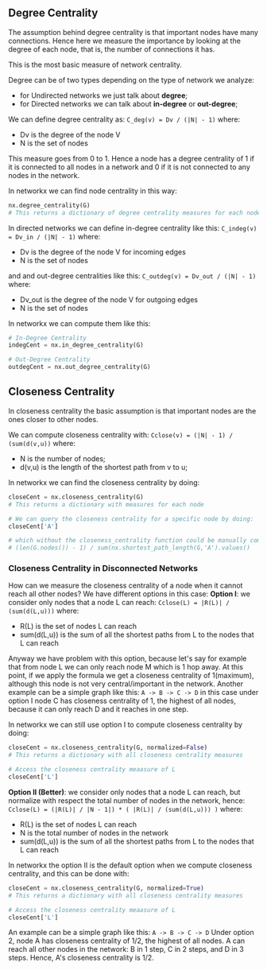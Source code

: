 ## Degree Centrality

The assumption behind degree centrality is that important nodes
have many connections. Hence here we measure the importance
by looking at the degree of each node, that is, the number of
connections it has.

This is the most basic measure of network centrality.

Degree can be of two types depending on the type of network we analyze:
- for Undirected networks we just talk about **degree**;
- for Directed networks we can talk about **in-degree** or **out-degree**;

We can define degree centrality as:
`C_deg(v) = Dv / (|N| - 1)`
where:
- Dv is the degree of the node V
- N is the set of nodes

This measure goes from 0 to 1.
Hence a node has a degree centrality of 1 if it is connected to all nodes in
a network and 0 if it is not connected to any nodes in the network.

In networkx we can find node centrality in this way:
```python
nx.degree_centrality(G)
# This returns a dictionary of degree centrality measures for each node in the network
```

In directed networks we can define in-degree centrality like this:
`C_indeg(v) = Dv_in / (|N| - 1)`
where:
- Dv is the degree of the node V for incoming edges
- N is the set of nodes

and and out-degree centralities like this:
`C_outdeg(v) = Dv_out / (|N| - 1)`
where:
- Dv_out is the degree of the node V for outgoing edges
- N is the set of nodes

In networkx we can compute them like this:
```python
# In-Degree Centrality
indegCent = nx.in_degree_centrality(G)

# Out-Degree Centrality
outdegCent = nx.out_degree_centrality(G)
```


## Closeness Centrality

In closeness centrality the basic assumption is that important nodes
are the ones closer to other nodes.

We can compute closeness centrality with:
`Cclose(v) = (|N| - 1) / (sum(d(v,u))`
where:
- N is the number of nodes;
- d(v,u) is the length of the shortest path from v to u;

In networkx we can find the closeness centrality by doing:
```python
closeCent = nx.closeness_centrality(G)
# This returns a dictionary with measures for each node

# We can query the closeness centrality for a specific node by doing:
closeCent['A']

# which without the closeness_centrality function could be manually computed (and is equivalent to) as:
# (len(G.nodes()) - 1) / sum(nx.shortest_path_length(G,'A').values()
```

### Closeness Centrality in Disconnected Networks

How can we measure the closeness centrality of a node when
it cannot reach all other nodes?
We have different options in this case:
**Option I**: we consider only nodes that a node L can reach:
`Cclose(L) = |R(L)| / (sum(d(L,u)))`
where:
- R(L) is the set of nodes L can reach
- sum(d(L,u)) is the sum of all the shortest paths from L to the nodes that L can reach

Anyway we have problem with this option, because let's say for example that
from node L we can only reach node M which is 1 hop away. At this point,
if we apply the formula we get a closeness centrality of 1(maximum), although this node
is not very central/important in the network.
Another example can be a simple graph like this:
`A -> B -> C -> D`
in this case under option I node C has closeness centrality of 1, the
highest of all nodes, because it can only reach D and it reaches in
one step.

In networkx we can still use option I to compute closeness centrality by doing:
```python
closeCent = nx.closeness_centrality(G, normalized=False)
# This returns a dictionary with all closeness centrality measures

# Access the closeness centrality meaasure of L
closeCent['L']
```




**Option II (Better)**: we consider only nodes that a node L can reach, but
normalize with respect the total number of nodes in the network, hence:
`Cclose(L) = (|R(L)| / |N - 1|) * ( |R(L)| / (sum(d(L,u))) )`
where:
- R(L) is the set of nodes L can reach
- N is the total number of nodes in the network
- sum(d(L,u)) is the sum of all the shortest paths from L to the nodes that L can reach


In networkx the option II is the default option when we compute closeness centrality,
and this can be done with:
```python
closeCent = nx.closeness_centrality(G, normalized=True)
# This returns a dictionary with all closeness centrality measures

# Access the closeness centrality meaasure of L
closeCent['L']
```
An example can be a simple graph like this:
`A -> B -> C -> D`
Under option 2, node A has closeness centrality of 1/2, the highest of
all nodes. A can reach all other nodes in the network: B in 1 step,
C in 2 steps, and D in 3 steps. Hence, A's closeness centrality is 1/2.
